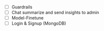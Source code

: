 * [ ] Guardrails
* [ ] Chat summarize and send insights to admin
* [ ] Model-Finetune
* [ ] Login & Signup (MongoDB)
